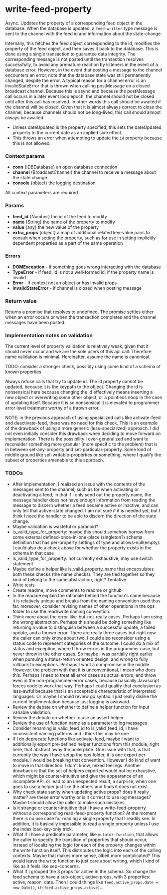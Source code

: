 # write-feed-property
Async. Updates the property of a corresponding feed object in the database. When the database is updated, a `feed-written` type message is sent to the channel with the feed id and information about the state-change.

Internally, this fetches the feed object corresponding to the id, modifies the property of the feed object, and then saves it back to the database. This is done using a single transaction to guarantee data integrity. The corresponding message is not posted until the transaction resolves successfully, to avoid any premature reaction by listeners in the event of a database error. However, in the event that posting a message to the channel encounters an error, note that the database state was still permanently changed, despite the error. A typical reason for a channel error is an InvalidStateError that is thrown when calling postMessage on a closed broadcast channel. Because this is async and because the postMessage call occurs in a later event loop epoch, the channel should not be closed until after this call has resolved. In other words this call should be awaited if the channel will be closed. Given that it is almost always correct to close the channel, because channels should not be long-lived, this call should almost always be awaited.

* Unless dateUpdated is the property specified, this sets the dateUpdated property to the current date as an implied side effect.
* This throws an error when attempting to update the `id` property because this is not allowed.

### Context params
* **conn** {IDBDatabase} an open database connection
* **channel** {BroadcastChannel} the channel to receive a message about the state change
* **console** {object} the logging destination

All context parameters are required

### Params
* **feed_id** {Number} the id of the feed to modify
* **name** {String} the name of the property to modify
* **value** {any} the new value of the property
* **extra_props** {object} a map of additional related key-value pairs to consult when setting the property, such as for use in setting implicitly dependent properties as a part of the same operation

### Errors
* **DOMException** - if something goes wrong interacting with the database
* **TypeError** - if feed_id is not a well-formed id, if the property name is invalid
* **Error** - if context not an object or has invalid props
* **InvalidStateError** - if channel is closed when posting message

### Return value
Returns a promise that resolves to undefined. The promise settles either when an error occurs or when the transaction completes and the channel messages have been posted.

### Implementation notes on validation
The current level of property validation is relatively weak, given that it should never occur and we are the sole users of this api call. Therefore name validation is minimal. Hereinafter, assume the name is canonical.

TODO: consider a stronger check, possibly using some kind of a schema of known properties

Always refuse calls that try to update id. The id property cannot be updated, because it is the keypath to the object. Changing the id is nonsensical here because changing the id effectively means inserting a new object or overwriting some other object, or a pointless noop in the case of updating itself. Because it is so nonsensical it is elevated to programmer error level treatment worthy of a thrown error.

NOTE: in the previous approach of using specialized calls like activate-feed and deactivate-feed, there was no need for this check. This is an example of the drawback of using a more generic (less-specialized) approach. I did not even initially consider this drawback when deciding to move forward on implemenation. There is the possibility I
over-generalized and want to reconsider something more granular (more specific to the problem) that is in between set-any-property and set-particular-property. Some kind of middle ground like set-writable-properties or something, where I qualify the subset of
properties amenable to this approach.

### TODOs
* After implementation, I realized an issue with the contents of the messages sent to the channel, such as for when activating or deactivating a feed, in that if I only send out the property name, the message handler does not have enough information from reading the message to discern whether a feed became active or inactive, and can only tell that active-state changed. I am not sure if it is needed yet, but I think I need the handler to be able to discern the direction of the state change.
* Maybe validation is wasteful or paranoid?
* is_valid_type_for_property: maybe this should somehow borrow from some external defined-once-in-one-place (singleton?) schema definition that has per-property settings of type and allows-null(empty). I could also do a check above for whether the property exists in the schema in that case
* is_valid_type_for_property: not currently exhaustive, may use switch statement
* Maybe define a helper like is_valid_property_name that encapsulates both these checks (the name checks). They are tied together so they kind of belong to the same abstraction, right? Tentative.
* Write tests
* Create readme, move comments to readme or github
* In the readme explain the rationale behind the function's name because it is relatively unique and breaks from the naming convenition used thus far. moreover, consider revising names of other operations in the ops folder to use the read/write naming convention.
* Think more about the error-like-but-not-really cases. Perhaps I am using the wrong abstraction. Perhaps this should be doing something like returning a value to distinguish between a successful update, a failed update, and a thrown error. There are really three cases but right now the caller can only know about two. I could also reconsider using a status code to represent categories of the outcome. I could do a mix of status and exception, where I throw errors in the programmer case, but never throw in
the other cases. So maybe I was partially right earlier when pursuing a status-return oriented design, and wrong to fully rollback to exceptions. Perhaps I want a compromise in the middle. However, the problem with that it is unconventional, I mean who does this. Perhaps I need to treat all error cases as actual errors, and throw even in the non-programmer-error cases, because basically Javascript forces code to work that way. Perhaps I could qualify that conclusion as less-awful because that is an acceptable
characteristic of interpreted languages. Or maybe I should review go syntax. I just really dislike the current implementation because just logging is awkward.
* Review the debate on whether to define a helper function for input variable validation.
* Review the debate on whether to use an assert helper
* Review the use of function.name as a parameter to log messages
* Consider renaming is_valid_feed_id to is_valid_feed_id, I have inconsistent naming patterns and I think this may be one
* If I do deprecate functions like activate-feed, maybe I want to additionally export pre-defined helper functions from this module, right here, that abstract away the boilerplate. One issue with that, is that currently the way I have setup the ops folder, it is one export per module. I would be breaking that convention. However I do kind of want to move in that direction. I don't know, mixed feelings. Another drawback is that the set of helpers exported would not be exhaustive, which might be counter-intuitive
and give the appearance of an incomplete API, or lead to an unexpected result, a surprise, when one goes to use a helper just like the others and finds it does not exist.
* Why check state sanity when updating active props? does it really matter? are these error worthy or is it correct to use log messages? Maybe I should allow the caller to make such mistakes.
* Is it strange or counter-intuitive that I have a write-feed-property without a corresponding read-feed-property function? At the moment there is no use case for reading a single property that I readily see. In addition, it is basically impossible to read a single property unless I use the index load-key-only trick.
* What if I have a predicate parameter, like `mutator-function`, that allows the caller to specify the transition of properties that should occur, instead of localizing the logic for each of the property changes within the write function itself. This distributes the logic into each of the calling contexts. Maybe that makes more sense, albeit more complicated? This would leave the write function to just care about writing, which I kind of like as it feels like sep-concerns.
* What if I grouped the 3 props for active in the schema. So change the feed schema to have a sub-object, active-props, with 3 properties: active, reason, date. Then I could things like `feed.active_props.date = new Date()`, `if(feed.active_props.active)`...
